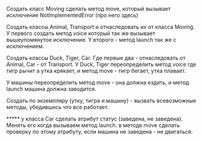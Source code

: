 Создать класс Moving сделать метод move, который вызывает исключение NotImplementedError (про него здесь)

Создать классы Animal, Transport и отнаследовать их от класса Moving. У первого создать метод voice который так же вызывает вышеупомянутое исключение. У второго - метод launch так же с исключением.

Создать классы Duck, Tiger, Car. Где первые два - отнаследовать от Animal, Car - от Transport. У Duck, Tiger переопределить метод voice где тигр рычит а утка крякает, и метод move - тигр бегает, утка плавает.

У машины переопределить метод move - она должна ездить, и метод launch машина должна заводится.

Создать по экземпляру (утку, тигра и машину) - вызвать всевозможные методы, убедившись что все работает.

***** у класса Car сделать атрибут статус (заведена, не заведена). Менять его когда вызываем метод launch. в методе move сделать проверку по этому атрибуту, если машина не заведена - не двигаться.

